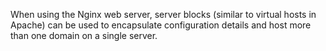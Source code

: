 When using the Nginx web server, server blocks (similar to virtual hosts in Apache) can be used to encapsulate configuration details and host more than one domain on a single server.
